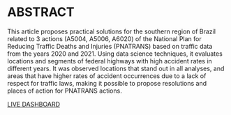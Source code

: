 # ABSTRACT

This article proposes practical solutions for the southern region of
Brazil related to 3 actions (A5004, A5006, A6020) of the National Plan for
Reducing Traffic Deaths and Injuries (PNATRANS) based on traffic data from
the years 2020 and 2021. Using data science techniques, it evaluates locations
and segments of federal highways with high accident rates in different years. It
was observed locations that stand out in all analyses, and areas that have higher
rates of accident occurrences due to a lack of respect for traffic laws, making it
possible to propose resolutions and places of action for PNATRANS actions.


[LIVE DASHBOARD](https://app.powerbi.com/view?r=eyJrIjoiOGY0NDQyZmUtNGE1Ni00ZDRmLTgwZTEtOWMxMDhjYjUyODdhIiwidCI6ImRjMjNmM2YwLTY5ZjUtNDQ4MS1iMzQ5LWI2ZjQ2ZDQzM2I1MSJ9)
